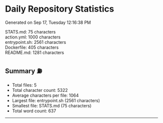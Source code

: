 # Daily Repository Statistics 
Generated on Sep 17, Tuesday 12:16:38 PM  

STATS.md: 75 characters  
action.yml: 1000 characters  
entrypoint.sh: 2561 characters  
Dockerfile: 405 characters  
README.md: 1281 characters  

## Summary ⛽  
- Total files: 5  
- Total character count: 5322  
- Average characters per file: 1064  
- Largest file: entrypoint.sh (2561 characters)  
- Smallest file: STATS.md (75 characters)  
- Total word count: 637  
--- 
